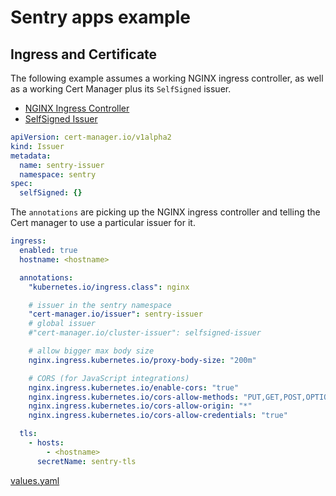 # Sentry apps example

## Ingress and Certificate

The following example assumes a working NGINX ingress controller, as well as a working Cert Manager plus its `SelfSigned` issuer.

- [NGINX Ingress Controller](https://kubernetes.github.io/ingress-nginx/deploy/)
- [SelfSigned Issuer](https://cert-manager.io/docs/configuration/selfsigned/)

```yaml
apiVersion: cert-manager.io/v1alpha2
kind: Issuer
metadata:
  name: sentry-issuer
  namespace: sentry
spec:
  selfSigned: {}
```

The `annotations` are picking up the NGINX ingress controller and telling the Cert manager to use a particular issuer for it.

```yaml
ingress:
  enabled: true
  hostname: <hostname>

  annotations:
    "kubernetes.io/ingress.class": nginx

    # issuer in the sentry namespace
    "cert-manager.io/issuer": sentry-issuer
    # global issuer
    #"cert-manager.io/cluster-issuer": selfsigned-issuer

    # allow bigger max body size
    nginx.ingress.kubernetes.io/proxy-body-size: "200m"

    # CORS (for JavaScript integrations)
    nginx.ingress.kubernetes.io/enable-cors: "true"
    nginx.ingress.kubernetes.io/cors-allow-methods: "PUT,GET,POST,OPTIONS"
    nginx.ingress.kubernetes.io/cors-allow-origin: "*"
    nginx.ingress.kubernetes.io/cors-allow-credentials: "true"

  tls:
    - hosts:
        - <hostname>
      secretName: sentry-tls
```

[values.yaml](./ingress-and-certificate.values.yaml)
